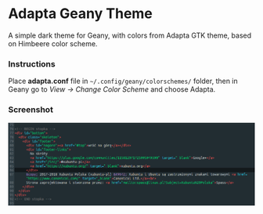 # Adapta Geany Theme
A simple dark theme for Geany, with colors from Adapta GTK theme, based on Himbeere color scheme.

### Instructions
Place **adapta.conf** file in `~/.config/geany/colorschemes/` folder, then in Geany go to *View -> Change Color Scheme* and choose Adapta.

### Screenshot
![Adapta Geany Theme](https://raw.githubusercontent.com/malysps/adapta-geany-theme/master/screenshot.png)
